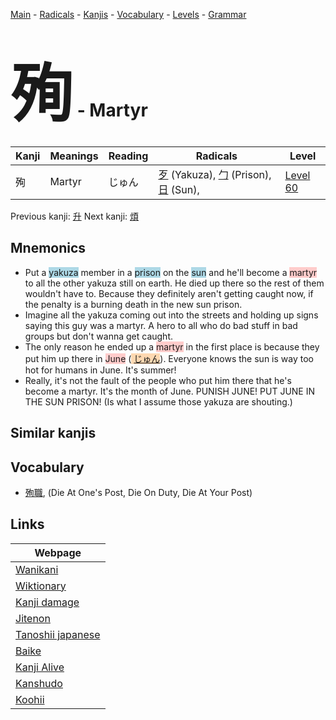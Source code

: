 <style> bigfont {font-size: 100px}</style>
[Main](../index.md) -
[Radicals](../radicals.md) -
[Kanjis](../kanjis.md) -
[Vocabulary](../vocabulary.md) -
[Levels](../levels.md) -
[Grammar](../grammar.md)
# <bigfont> 殉</bigfont> - Martyr 

| Kanji | Meanings | Reading | Radicals | Level |
| --- | --- | --- | --- | --- |
| 殉 | Martyr | じゅん | [歹](../radicals/歹.md) (Yakuza), [勹](../radicals/勹.md) (Prison), [日](../radicals/日.md) (Sun),  | [Level 60](../levels/wk_level60.md) |

Previous kanji: [升](升.md) Next kanji: [煩](煩.md) 

## Mnemonics
 * Put a <span style="background-color:#ADD8E6"> yakuza</span> member in a <span style="background-color:#ADD8E6"> prison</span> on the <span style="background-color:#ADD8E6"> sun</span> and he'll become a <span style="background-color:#ffcccb"> martyr</span> to all the other yakuza still on earth. He died up there so the rest of them wouldn't have to. Because they definitely aren't getting caught now, if the penalty is a burning death in the new sun prison.
* Imagine all the yakuza coming out into the streets and holding up signs saying this guy was a martyr. A hero to all who do bad stuff in bad groups but don't wanna get caught.
* The only reason he ended up a <span style="background-color:#ffcccb"> martyr</span> in the first place is because they put him up there in <span style="background-color:#ffcccb"> June</span> (<span style="background-color:#fed8b1"> [じゅん](https://jisho.org/search/じゅん)</span>). Everyone knows the sun is way too hot for humans in June. It's summer!
* Really, it's not the fault of the people who put him there that he's become a martyr. It's the month of June. PUNISH JUNE! PUT JUNE IN THE SUN PRISON! (Is what I assume those yakuza are shouting.)


## Similar kanjis
 


## Vocabulary
 * [殉職](../vocabulary/殉.md), (Die At One's Post, Die On Duty, Die At Your Post)



## Links 

| Webpage |
| --- |
| [Wanikani          ](https://www.wanikani.com/kanji/殉) |
| [Wiktionary        ](https://en.wiktionary.org/wiki/殉) |
| [Kanji damage      ](http://www.kanjidamage.com/kanji/search?utf8=✓&q=殉) |
| [Jitenon           ](https://jitenon.com/kanji/殉) |
| [Tanoshii japanese ](https://www.tanoshiijapanese.com/dictionary/kanji.cfm?k=殉) |
| [Baike             ](https://baike.baidu.com/item/殉) |
| [Kanji Alive       ](https://app.kanjialive.com/殉) |
| [Kanshudo          ](https://www.kanshudo.com/searchmn?q=殉) |
| [Koohii            ](https://kanji.koohii.com/study/kanji/殉) |

